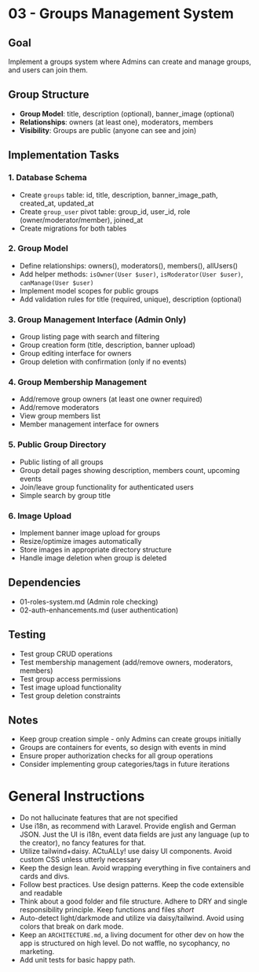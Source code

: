 # 03 - Groups Management System

## Goal
Implement a groups system where Admins can create and manage groups, and users can join them.

## Group Structure
- **Group Model**: title, description (optional), banner_image (optional)
- **Relationships**: owners (at least one), moderators, members
- **Visibility**: Groups are public (anyone can see and join)

## Implementation Tasks

### 1. Database Schema
- Create `groups` table: id, title, description, banner_image_path, created_at, updated_at
- Create `group_user` pivot table: group_id, user_id, role (owner/moderator/member), joined_at
- Create migrations for both tables

### 2. Group Model
- Define relationships: owners(), moderators(), members(), allUsers()
- Add helper methods: `isOwner(User $user)`, `isModerator(User $user)`, `canManage(User $user)`
- Implement model scopes for public groups
- Add validation rules for title (required, unique), description (optional)

### 3. Group Management Interface (Admin Only)
- Group listing page with search and filtering
- Group creation form (title, description, banner upload)
- Group editing interface for owners
- Group deletion with confirmation (only if no events)

### 4. Group Membership Management
- Add/remove group owners (at least one owner required)
- Add/remove moderators
- View group members list
- Member management interface for owners

### 5. Public Group Directory
- Public listing of all groups
- Group detail pages showing description, members count, upcoming events
- Join/leave group functionality for authenticated users
- Simple search by group title

### 6. Image Upload
- Implement banner image upload for groups
- Resize/optimize images automatically
- Store images in appropriate directory structure
- Handle image deletion when group is deleted

## Dependencies
- 01-roles-system.md (Admin role checking)
- 02-auth-enhancements.md (user authentication)

## Testing
- Test group CRUD operations
- Test membership management (add/remove owners, moderators, members)
- Test group access permissions
- Test image upload functionality
- Test group deletion constraints

## Notes
- Keep group creation simple - only Admins can create groups initially
- Groups are containers for events, so design with events in mind
- Ensure proper authorization checks for all group operations
- Consider implementing group categories/tags in future iterations




# General Instructions

- Do not hallucinate features that are not specified
- Use i18n, as recommend with Laravel. Provide english and German JSON. Just the UI is i18n, event data fields are just any language (up to the creator), no fancy features for that.
- Utilize tailwind+daisy. ACtuALLy! use daisy UI components. Avoid custom CSS unless utterly necessary
- Keep the design lean. Avoid wrapping everything in five containers and cards and divs.
- Follow best practices. Use design patterns. Keep the code extensible and readable
- Think about a good folder and file structure. Adhere to DRY and single responsibility principle. Keep functions and files *short*
- Auto-detect light/darkmode and utilize via daisy/tailwind. Avoid using colors that break on dark mode.
- Keep an `ARCHITECTURE.md`, a living document for other dev on how the app is structured on high level. Do not waffle, no sycophancy, no marketing.
- Add unit tests for basic happy path.
